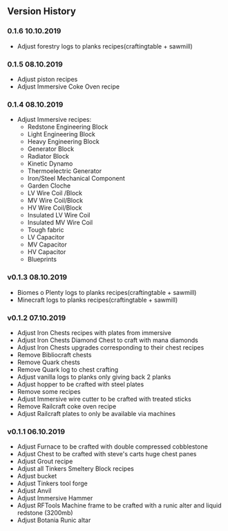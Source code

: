 ## Version History

### 0.1.6 10.10.2019
- Adjust forestry logs to planks recipes(craftingtable + sawmill)

### 0.1.5 08.10.2019
- Adjust piston recipes
- Adjust Immersive Coke Oven recipe

### 0.1.4 08.10.2019
- Adjust Immersive recipes:
  - Redstone Engineering Block
  - Light Engineering Block   
  - Heavy Engineering Block
  - Generator Block   
  - Radiator Block
  - Kinetic Dynamo
  - Thermoelectric Generator
  - Iron/Steel Mechanical Component
  - Garden Cloche
  - LV Wire Coil /Block
  - MV Wire Coil/Block
  - HV Wire Coil/Block
  - Insulated LV Wire Coil
  - Insulated MV Wire Coil
  - Tough fabric
  - LV Capacitor
  - MV Capacitor
  - HV Capacitor
  - Blueprints

### v0.1.3 08.10.2019
- Biomes o Plenty logs to planks recipes(craftingtable + sawmill)
- Minecraft logs to planks recipes(craftingtable + sawmill)

### v0.1.2 07.10.2019
- Adjust Iron Chests recipes with plates from immersive
- Adjust Iron Chests Diamond Chest to craft with mana diamonds
- Adjust Iron Chests upgrades corresponding to their chest recipes
- Remove Bibliocraft chests
- Remove Quark chests
- Remove Quark log to chest crafting
- Adjust vanilla logs to planks only giving back 2 planks
- Adjust hopper to be crafted with steel plates
- Remove some recipes
- Adjust Immersive wire cutter to be crafted with treated sticks
- Remove Railcraft coke oven recipe
- Adjust Railcraft plates to only be available via machines

### v0.1.1 06.10.2019
- Adjust Furnace to be crafted with double compressed cobblestone
- Adjust Chest to be crafted with steve's carts huge chest panes
- Adjust Grout recipe
- Adjust all Tinkers Smeltery Block recipes
- Adjust bucket
- Adjust Tinkers tool forge
- Adjust Anvil
- Adjust Immersive Hammer
- Adjust RFTools Machine frame to be crafted with a runic alter and liquid redstone (3200mb)
- Adjust Botania Runic altar
